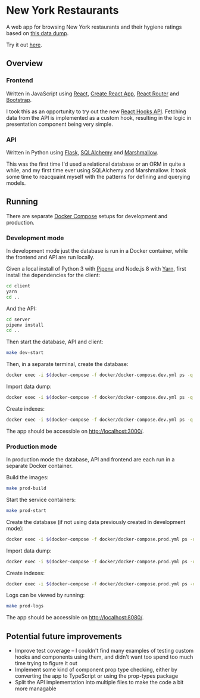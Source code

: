 # New York Restaurants

A web app for browsing New York restaurants and their hygiene ratings based on [this data dump](https://s3.amazonaws.com/orcd-hw/thai_data_dump_7-18-18.sql).

Try it out [here](https://new-york-restaurants.h.alexnorton.com).

## Overview

### Frontend

Written in JavaScript using [React](https://reactjs.org/), [Create React App](https://facebook.github.io/create-react-app/), [React Router](https://reacttraining.com/react-router/) and [Bootstrap](https://getbootstrap.com/).

I took this as an opportunity to try out the new [React Hooks API](https://reactjs.org/docs/hooks-overview.html). Fetching data from the API is implemented as a custom hook, resulting in the logic in presentation component being very simple.

### API

Written in Python using [Flask](http://flask.pocoo.org/), [SQLAlchemy](https://www.sqlalchemy.org/) and [Marshmallow](https://marshmallow.readthedocs.io/).

This was the first time I'd used a relational database or an ORM in quite a while, and my first time ever using SQLAlchemy and Marshmallow. It took some time to reacquaint myself with the patterns for defining and querying models.

## Running

There are separate [Docker Compose](https://docs.docker.com/compose/) setups for development and production.

### Development mode

In development mode just the database is run in a Docker container, while the frontend and API are run locally.

Given a local install of Python 3 with [Pipenv](https://pipenv.readthedocs.io/en/latest/) and Node.js 8 with [Yarn](https://yarnpkg.com/lang/en/), first install the dependencies for the client:

```sh
cd client
yarn
cd ..
```

And the API:

```sh
cd server
pipenv install
cd ..
```

Then start the database, API and client:

```sh
make dev-start
```

Then, in a separate terminal, create the database:

```sh
docker exec -i $(docker-compose -f docker/docker-compose.dev.yml ps -q db) mysql -uroot -pmy-secret-pw -e "CREATE DATABASE `restaurants`;"
```

Import data dump:

```sh
docker exec -i $(docker-compose -f docker/docker-compose.dev.yml ps -q db) mysql -uroot -pmy-secret-pw restaurants < ~/thai_data_dump_7-18-18.sql
```

Create indexes:

```sh
docker exec -i $(docker-compose -f docker/docker-compose.dev.yml ps -q db) mysql -uroot -pmy-secret-pw restaurants < db/01_create_indexes.sql
```

The app should be accessible on [http://localhost:3000/](http://localhost:3000/).

### Production mode

In production mode the database, API and frontend are each run in a separate Docker container.

Build the images:

```sh
make prod-build
```

Start the service containers:

```sh
make prod-start
```

Create the database (if not using data previously created in development mode):

```sh
docker exec -i $(docker-compose -f docker/docker-compose.prod.yml ps -q db) mysql -uroot -pmy-secret-pw -e 'CREATE DATABASE `restaurants`;'
```

Import data dump:

```sh
docker exec -i $(docker-compose -f docker/docker-compose.prod.yml ps -q db) mysql -uroot -pmy-secret-pw restaurants < ~/thai_data_dump_7-18-18.sql
```

Create indexes:

```sh
docker exec -i $(docker-compose -f docker/docker-compose.prod.yml ps -q db) mysql -uroot -pmy-secret-pw restaurants < db/01_create_indexes.sql
```

Logs can be viewed by running:

```sh
make prod-logs
```

The app should be accessible on [http://localhost:8080/](http://localhost:8080/).

## Potential future improvements

- Improve test coverage – I couldn't find many examples of testing custom hooks and components using them, and didn't want too spend too much time trying to figure it out
- Implement some kind of component prop type checking, either by converting the app to TypeScript or using the prop-types package
- Split the API implementation into multiple files to make the code a bit more managable
